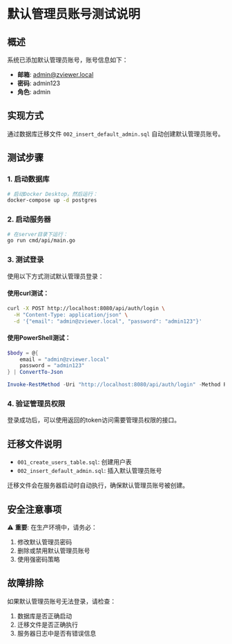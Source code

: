 # 默认管理员账号测试说明

## 概述
系统已添加默认管理员账号，账号信息如下：
- **邮箱**: admin@zviewer.local
- **密码**: admin123
- **角色**: admin

## 实现方式
通过数据库迁移文件 `002_insert_default_admin.sql` 自动创建默认管理员账号。

## 测试步骤

### 1. 启动数据库
```bash
# 启动Docker Desktop，然后运行：
docker-compose up -d postgres
```

### 2. 启动服务器
```bash
# 在server目录下运行：
go run cmd/api/main.go
```

### 3. 测试登录
使用以下方式测试默认管理员登录：

#### 使用curl测试：
```bash
curl -X POST http://localhost:8080/api/auth/login \
  -H "Content-Type: application/json" \
  -d '{"email": "admin@zviewer.local", "password": "admin123"}'
```

#### 使用PowerShell测试：
```powershell
$body = @{
    email = "admin@zviewer.local"
    password = "admin123"
} | ConvertTo-Json

Invoke-RestMethod -Uri "http://localhost:8080/api/auth/login" -Method POST -Body $body -ContentType "application/json"
```

### 4. 验证管理员权限
登录成功后，可以使用返回的token访问需要管理员权限的接口。

## 迁移文件说明
- `001_create_users_table.sql`: 创建用户表
- `002_insert_default_admin.sql`: 插入默认管理员账号

迁移文件会在服务器启动时自动执行，确保默认管理员账号被创建。

## 安全注意事项
⚠️ **重要**: 在生产环境中，请务必：
1. 修改默认管理员密码
2. 删除或禁用默认管理员账号
3. 使用强密码策略

## 故障排除
如果默认管理员账号无法登录，请检查：
1. 数据库是否正确启动
2. 迁移文件是否正确执行
3. 服务器日志中是否有错误信息
